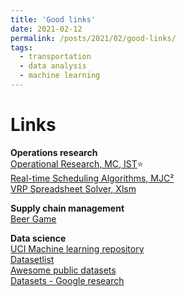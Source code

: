 ```yaml
---
title: 'Good links'
date: 2021-02-12
permalink: /posts/2021/02/good-links/
tags:
  - transportation
  - data analysis
  - machine learning
---
```


# Links  
**Operations research**  
[Operational Research, MC, IST](http://web.tecnico.ulisboa.pt/~mcasquilho/compute/_linpro/index.php)⭐  
[Real-time Scheduling Algorithms, MJC²](https://www.mjc2.com/research-scheduling-algorithms.htm)  
[VRP Spreadsheet Solver, Xlsm](https://people.bath.ac.uk/ge277/vrp-spreadsheet-solver/)  

**Supply chain management**  
[Beer Game](https://beergame.masystem.se/game/-MMKjG2kQcu1YXI-9Ju0/play#retailer)

**Data science**  
[UCI Machine learning repository](https://archive.ics.uci.edu/ml/datasets.php)  
[Datasetlist](https://www.datasetlist.com/?fbclid=IwAR0-doCdSVnlGnCTKFrpEFFp3x7A7i9zmPzL6OqBa6KSXYJi4pz92w6EPYI)  
[Awesome public datasets](https://github.com/awesomedata/awesome-public-datasets?fbclid=IwAR3Py3USWgTx3AhudT-acvyw0RHO7WqqsHR2l6OGttVe6aaNpH8C50UUIDQ)  
[Datasets - Google research](https://datasetsearch.research.google.com/?fbclid=IwAR06hAdVne_AwPUaZda0X_U_e347dlB0tpRhBOFq1t0isHdH_Xjg0imh0lU)  
[]()  
[]()  


